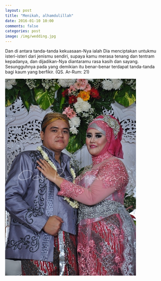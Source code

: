 ```yaml
---
layout: post
title: "Menikah, alhamdulillah"
date: 2016-01-10 10:00
comments: false
categories: post
image: /img/wedding.jpg
---
```


Dan di antara tanda-tanda kekuasaan-Nya ialah Dia menciptakan untukmu isteri-isteri dari jenismu sendiri, supaya kamu merasa tenang dan tentram kepadanya, dan dijadikan-Nya diantaramu rasa kasih dan sayang. Sesungguhnya pada yang demikian itu benar-benar terdapat tanda-tanda bagi kaum yang berfikir. (QS. Ar-Rum: 21)
<!--more-->
![Alhamdulillah](/img/wedding.jpg)
